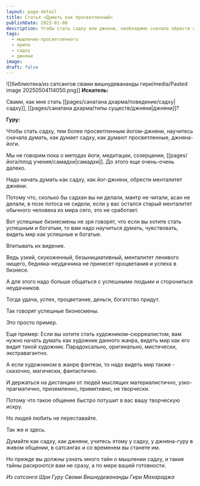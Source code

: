 ```yaml
---
layout: page-detail
title: Статья «Думать как просветленный»
publishDate: 2023-01-08
description: Чтобы стать садху или джняни, необходимо сначала обрести соответствующий менталитет - научиться думать, как просветленные, а не просто выполнять практики. Без внутреннего изменения образа мышления садхана не принесет плодов, как и в любой сфере успех приходит через впитывание взглядов и подходов мастеров. Общение с садху, участие в сатсангах и постепенное раскрытие тайн их мышления - путь к подлинной трансформации.
tags:
  - мышление-просветленного
  - крипа
  - садху
  - джняни
image: 
draft: false
---
```

![[библиотека/из сатсангов свами вишнудевананды гири/media/Pasted image 20250504114050.png]]
**Искатель:** 

 Свами, как мне стать [[pages/санатана дхарма/поведение/садху|садху]], [[pages/санатана дхарма/типы существ/джняни|джняни]]?

  
**Гуру:** 

 Чтобы стать садху, тем более просветленным йогом-джняни, научитесь сначала думать, как думает садху, как думают просветленные, джняна-йоги.

 Мы не говорим пока о методах йоги, медитации, созерцании, [[pages/йога/плод учения/самадхи|самадхи]]. До этого еще очень-очень далеко.

 Надо начать думать как садху, как йог-джняни, обрести менталитет джняни.

 Потому что, сколько бы садхан вы ни делали, мантр не читали, асан не делали, в позе лотоса не сидели, если у вас остался старый менталитет обычного человека из мира сего, это не сработает.

 Вот успешные бизнесмены не зря говорят, что если вы хотите стать успешным и богатым, то вам надо научиться думать, чувствовать, видеть мир как успешные и богатые.

 Впитывать их видение.

 Ведь узкий, скукоженный, безынициативный, менталитет ленивого нищего, бедняка-неудачника не принесет процветания и успеха в бизнесе.

 А для этого надо больше общаться с успешными людьми и сторониться неудачников. 

 Тогда удача, успех, процветание, деньги, богатство придут.

 Так говорят успешные бизнесмены.

 Это просто пример.

 Еще пример: Если вы хотите стать художником-сюрреалистом, вам нужно начать думать как художник данного жанра, видеть мир как его видит такой художник. Парадоксально, оригинально, мистически, экстравагантно. 

 А если художником в жанре фэнтези, то надо видеть мир также - сказочно, магически, фантастично.

 И держаться на дистанции от людей мыслящих материалистично, узко-прагматично, приземленно, примитивно, не творчески.

 Потому что такое общение быстро потушит в вас вашу творческую искру.

 Но людей любить не переставайте.

 Так же и здесь. 

 Думайте как садху, как джняни, учитесь этому у садху, у джняна-гуру в живом общении, в сатсангах и со временем вы станете им.

 Но прежде вы должны узнать много тайн о мышлении садху, и такие тайны раскроются вам не сразу, а по мере вашей готовности.

*Из сатсанга Шри Гуру Свами Вишнудевананды Гири Махараджа*